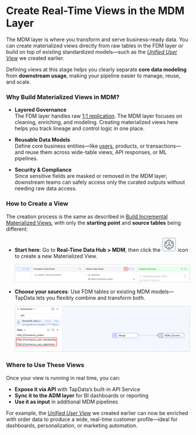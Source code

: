 # Create Real-Time Views in the MDM Layer

The MDM layer is where you transform and serve business-ready data. You can create materialized views directly from raw tables in the FDM layer or build on top of existing standardized models—such as the *[Unified User View](prepare-and-transform.md)* we created earlier.

Defining views at this stage helps you clearly separate **core data modeling** from **downstream usage**, making your pipeline easier to manage, reuse, and scale.

### Why Build Materialized Views in MDM?

- **Layered Governance**  
  The FDM layer handles raw [1:1 replication](../fdm-layer/replicate-data.md). The MDM layer focuses on cleaning, enriching, and modeling. Creating materialized views here helps you track lineage and control logic in one place.

- **Reusable Data Models**  
  Define core business entities—like [users](prepare-and-transform.md), products, or transactions—and reuse them across wide-table views, API responses, or ML pipelines.

- **Security & Compliance**  
  Since sensitive fields are masked or removed in the MDM layer, downstream teams can safely access only the curated outputs without needing raw data access.

### How to Create a View

The creation process is the same as described in [Build Incremental Materialized Views](../../design-incremental-views/create-views/using-data-pipeline-ui.md), with only the **starting point** and **source tables** being different:

- **Start here**: Go to **Real-Time Data Hub > MDM**, then click the ![Create Task](../../images/build_mv_in_mdm.png) icon to create a new Materialized View.

  ![Create Transformation Task](../../images/create_transformation_task_mdm.png)

- **Choose your sources**: Use FDM tables or existing MDM models—TapData lets you flexibly combine and transform both.

  ![Select Tables From FMD](../../images/select_tables_from_fdm.png)

### Where to Use These Views

Once your view is running in real time, you can:

- **Expose it via API** with TapData’s built-in API Service
- **Sync it to the ADM layer** for BI dashboards or reporting
- **Use it as input** in additional MDM pipelines

For example, the *[Unified User View](prepare-and-transform.md)* we created earlier can now be enriched with order data to produce a wide, real-time customer profile—ideal for dashboards, personalization, or marketing automation.
